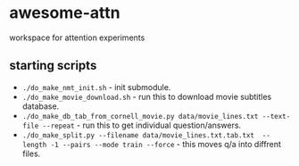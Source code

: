# awesome-attn
workspace for attention experiments

## starting scripts

* `./do_make_nmt_init.sh` - init submodule.
* `./do_make_movie_download.sh` - run this to download movie subtitles database.
* `./do_make_db_tab_from_cornell_movie.py data/movie_lines.txt --text-file --repeat` - run this to get individual question/answers.
* `./do_make_split.py --filename data/movie_lines.txt.tab.txt  --length -1 --pairs --mode train --force` - this moves q/a into diffrent files. 
